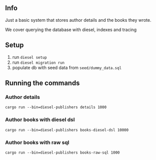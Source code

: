 ## Info

Just a basic system that stores author details and the books they wrote.

We cover querying the database with diesel, indexes and tracing

## Setup

1.  run `diesel setup`
2.  run `diesel migration run`
3.  populate db with seed data from `seed/dummy_data.sql`

## Running the commands

### Author details

```
cargo run --bin=diesel-publishers details 1000
```

### Author books with diesel dsl

```
cargo run --bin=diesel-publishers books-diesel-dsl 10000
```

### Author books with raw sql

```
cargo run --bin=diesel-publishers books-raw-sql 1000
```
